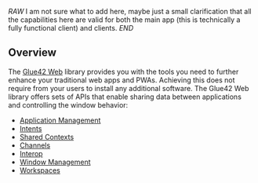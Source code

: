 *RAW*
I am not sure what to add here, maybe just a small clarification that all the capabilities here are valid for both the main app (this is technically a fully functional client) and clients.
*END*

## Overview

The [Glue42 Web](../../../reference/core/latest/glue42%20web/index.html) library provides you with the tools you need to further enhance your traditional web apps and PWAs. Achieving this does not require from your users to install any additional software. The Glue42 Web library offers sets of APIs that enable sharing data between applications and controlling the window behavior:

- [Application Management](../application-management/index.html)
- [Intents](../intents/index.html)
- [Shared Contexts](../shared-contexts/index.html)
- [Channels](../channels/index.html)
- [Interop](../interop/index.html)
- [Window Management](../window-management/index.html)
- [Workspaces](../workspaces/index.html)